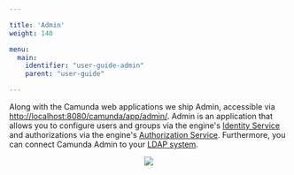 ```yaml
---

title: 'Admin'
weight: 140

menu:
  main:
    identifier: "user-guide-admin"
    parent: "user-guide"

---
```


Along with the Camunda web applications we ship Admin, accessible via <a href="http://localhost:8080/camunda/app/admin/">http://localhost:8080/camunda/app/admin/</a>.
Admin is an application that allows you to configure users and groups via the engine's [Identity Service](ref:#process-engine-identity-service) and authorizations via the engine's [Authorization Service](ref:#process-engine-authorization-service). Furthermore, you can connect Camunda Admin to your [LDAP system](ref:#process-engine-identity-service-the-ldap-identity-service).

<center><img class="img-responsive" src="ref:asset:/assets/img/implementation-admin/admin-start-page-view.png" /></center>
